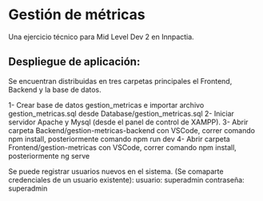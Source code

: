 # Gestión de métricas
Una ejercicio técnico para Mid Level Dev 2 en Innpactia.


## Despliegue de aplicación:
  Se encuentran distribuidas en tres carpetas principales el Frontend, Backend y la base de datos.
  
  1- Crear base de datos gestion_metricas e importar archivo gestion_metricas.sql desde Database/gestion_metricas.sql
  2- Iniciar servidor Apache y Mysql (desde el panel de control de XAMPP).
  3- Abrir carpeta Backend/gestion-metricas-backend con VSCode, correr comando npm install, posteriormente comando npm run dev
  4- Abrir carpeta Frontend/gestion-metricas con VSCode, correr comando npm install, posteriormente ng serve
  
 Se puede registrar usuarios nuevos en el sistema. (Se comaparte credenciales de un usuario existente):
  usuario: superadmin
  contraseña: superadmin
  
  
